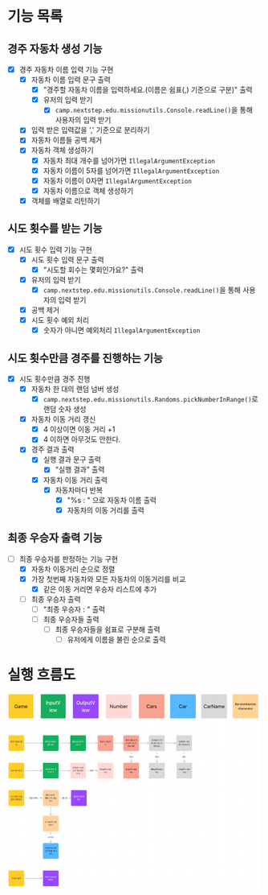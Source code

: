 # 기능 목록

## 경주 자동차 생성 기능
- [x] 경주 자동차 이름 입력 기능 구현
  - [x] 자동차 이름 입력 문구 출력
    - [x] "경주할 자동차 이름을 입력하세요.(이름은 쉼표(,) 기준으로 구분)" 출력
    - [x] 유저의 입력 받기
      - [x] `camp.nextstep.edu.missionutils.Console.readLine()`을 통해 사용자의 입력 받기
  - [x] 입력 받은 입력값을 ',' 기준으로 분리하기
  - [x] 자동차 이름들 공백 제거
  - [x] 자동차 객체 생성하기
    - [x] 자동차 최대 개수를 넘어가면  `IllegalArgumentException` 
    - [x] 자동차 이름이 5자를 넘어가면 `IllegalArgumentException`
    - [x] 자동차 이름이 0자면 `IllegalArgumentException`
    - [x] 자동차 이름으로 객체 생성하기
  - [x] 객체를 배열로 리턴하기

## 시도 횟수를 받는 기능
- [x] 시도 횟수 입력 기능 구현
  - [x] 시도 횟수 입력 문구 출력
    - [x] "시도할 회수는 몇회인가요?" 출력
  - [x] 유저의 입력 받기
    - [x] `camp.nextstep.edu.missionutils.Console.readLine()`을 통해 사용자의 입력 받기
  - [x] 공백 제거
  - [x] 시도 횟수 예외 처리
    - [x] 숫자가 아니면 예외처리 `IllegalArgumentException`

## 시도 횟수만큼 경주를 진행하는 기능
- [x] 시도 횟수만큼 경주 진행
  - [x] 자동차 한 대의 랜덤 넘버 생성
    - [x] `camp.nextstep.edu.missionutils.Randoms.pickNumberInRange()`로 랜덤 숫자 생성
  - [x] 자동차 이동 거리 갱신
    - [x] 4 이상이면 이동 거리 +1
    - [x] 4 이하면 아무것도 안한다.
  - [x] 경주 결과 출력
    - [x] 실행 결과 문구 출력
      - [x] "실행 결과" 출력
    - [x] 자동차 이동 거리 출력
      - [x] 자동차마다 반복
        - [x] "%s : " 으로 자동차 이름 출력
        - [x] 자동차의 이동 거리를 출력

## 최종 우승자 출력 기능
- [ ] 최종 우승자를 판정하는 기능 구현
  - [x] 자동차 이동거리 순으로 정렬
  - [x] 가장 첫번째 자동차와 모든 자동차의 이동거리를 비교
    - [x] 같은 이동 거리면 우승자 리스트에 추가
  - [ ] 최종 우승자 출력
    - [ ] "최종 우승자 : " 출력
    - [ ] 최종 우승자들 출력
      - [ ] 최종 우승자들을 쉼표로 구분해 출력
        - [ ] 유저에게 이름을 불린 순으로 출력

# 실행 흐름도

![img.png](flowchart.png)
